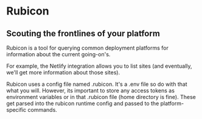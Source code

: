 # Rubicon
## Scouting the frontlines of your platform

Rubicon is a tool for querying common deployment platforms for information about the current going-on's.

For example, the Netlify integration allows you to list sites (and eventually, we'll get more information about those sites).

Rubicon uses a config file named .rubicon. It's a .env file so do with that what you will. However, its important to store any access tokens as environment variables or in that .rubicon file (home directory is fine). These get parsed into the rubicon runtime config and passed to the platform-specific commands.